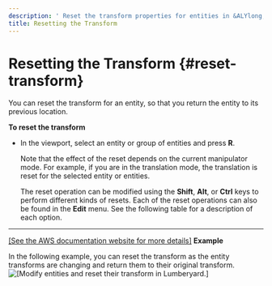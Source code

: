 ```yaml
---
description: ' Reset the transform properties for entities in &ALYlong;. '
title: Resetting the Transform
---
```

# Resetting the Transform {#reset-transform}

You can reset the transform for an entity, so that you return the entity to its previous location\.

**To reset the transform**
+ In the viewport, select an entity or group of entities and press **R**\.

  Note that the effect of the reset depends on the current manipulator mode\. For example, if you are in the translation mode, the translation is reset for the selected entity or entities\.

  The reset operation can be modified using the **Shift**, **Alt**, or **Ctrl** keys to perform different kinds of resets\. Each of the reset operations can also be found in the **Edit** menu\. See the following table for a description of each option\.
****
[\[See the AWS documentation website for more details\]](/docs/userguide/reset-transform)
**Example**

  In the following example, you can reset the transform as the entity transforms are changing and return them to their original transform\.
![\[Modify entities and reset their transform in Lumberyard.\]](/images/userguide/viewportinteractionmodel/viewport-selection-model-reset-transform-1.gif)